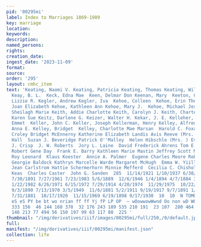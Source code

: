 ```yaml
---
pid: '00295mi'
label: Index to Marriages 1869-1989
key: marriage
location: 
keywords: 
description: 
named_persons: 
rights: 
creation_date: 
ingest_date: '2023-11-09'
format: 
source: 
order: '295'
layout: cmhc_item
text: 'Keating, Naomi V. Keating, Patricia Keating, Thomas Keating, William Robert
  Keay, B. L.  Keck, Edna Mae  Keen, Delmar Don Keenan, Mary  Keeton, Carey E. Keeviel,
  Lizzie R. Kegler, Andrew Kegler, Iva  Kehoe, Colleen  Kehoe, Erin Therese Kehoe,
  Joan Elizabeth Kehoe, Kathleen Ann Kehoe, Mary J.  Kehoe, Michael Joseph Kehoe,
  Sheilagh Marie Keith, Addie Charlotte Keith, Carolyn J. Keith, Chartes A. Keithley,
  Karen Sue Keitz, Darlene G. Keizer, Walter H. Kekar, J. E. Kelleher, Clark H. Keller,
  Emmet  Keller, John C. Keller, Joseph Kellerman, Henry Kelley, Alfred N. Kelley,
  Anna E. Kelley, Bridget  Kelley, Charlotte Mae Marsan  Harold C. Foxall  Brett H.
  Croley Bridget McEnnerny Katherine Elizabeth Landis Avis Reeve (Mrs. )  John M.
  Hall  Suzan J. Beveridge Patrick O''Malley  Helen Hibschle (Mrs. ) Evan G. Thomas  Emma
  J. Crisp  J. W. Roberts  Jory L. Laine  David Frederick Ahrens Tom E. French Jr.
  Robert Gene Day  Frank E. Barry Kathleen Marie Mastin Jeffrey Scott McGuirk Leo
  Roy Leonard  Klaus Koester  Annie A. Palmer  Eugene Charles Moore Robert B. Achorn
  Georgie Baldock Kathryn Marcelle Warde Margaret McHugh  Emma W. Yiilley (Mrs.) M.
  Jean Carlstrom Hattie Schermerhorn Minnie Mefferd  Cecilia C. Chisholm Philip J.
  Keas  Charles Caster  John G. Sanden  285  11/14/1921 1/10/1937 6/30/1901  12/5/1959
  7/30/1891 7/27/1961 7/23/1983 5/6/1889  12/6/1946 1/4/1894 4/7/1884 3/15/1913 8/30/1968
  1/22/1982 6/26/1971 6/15/1972 7/29/1914 4/20/1974  11/29/1975  10/22/1980 9/29/1965
  9/3/1890 7/13/1970 3/5/1949  11/6/1881 5/2/1911 9/19/1917 9/7/1891 1/21/1948 3/28/1882
  7/31/1881  10/17/1920  11/15/1969 6/19/1898 9/17/1930  10  10  N TOMO DD  he eS
  eS eS PY be bt wo nrian ff ff Yj fP LP OP  — wOowwowWwnd Oo non wD WO  CO ™  126
  333 156  46 144 168 378  32 176 243 189 535 210 191  23 107  280 464 23 219 105
  146 213 77 494 56 150 197 99 63 117 80  225 '
thumbnail: "/img/derivatives/iiif/images/00295mi/full/250,/0/default.jpg"
full: 
manifest: "/img/derivatives/iiif/00295mi/manifest.json"
collection: life
---
```

